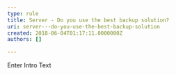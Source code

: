 ```yaml
---
type: rule
title: Server - Do you use the best backup solution?
uri: server---do-you-use-the-best-backup-solution
created: 2018-06-04T01:17:11.0000000Z
authors: []

---
```




<span class='intro'> Enter Intro Text </span>




